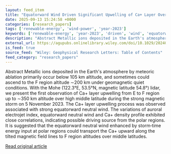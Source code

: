 ```yaml
---
layout: feed_item
title: "Equatorward Wind Driven Significant Upwelling of Ca+ Layer Over Middle Latitude During the November 2023 Strong Geomagnetic Storm"
date: 2025-09-13 15:24:58 +0000
categories: [research_papers]
tags: ['renewable-energy', 'wind-power', 'year-2023']
keywords: ['renewable-energy', 'year-2023', 'driven', 'wind', 'equatorward', 'wind-power']
description: "Abstract Metallic ions deposited in the Earth's atmosphere by meteoric ablation primarily occur below 105 km altitude, and sometimes could ascend to the F re..."
external_url: https://agupubs.onlinelibrary.wiley.com/doi/10.1029/2024GL113941?af=R
is_feed: true
source_feed: "Wiley: Geophysical Research Letters: Table of Contents"
feed_category: "research_papers"
---
```


Abstract Metallic ions deposited in the Earth's atmosphere by meteoric ablation primarily occur below 105 km altitude, and sometimes could ascend to the F region altitude ∼200 km under geomagnetic quiet conditions. With the Mohe (122.3°E, 53.5°N, magnetic latitude 54.8°) lidar, we present the first observation of Ca+ layer upwelling from E to F region up to ∼350 km altitude over high middle latitude during the strong magnetic storm on 5 November 2023. The Ca+ layer upwelling process was observed associated with strong equatorward neutral wind. The variations of auroral electrojet index, equatorward neutral wind and Ca+ density profile exhibited close correlations, indicating possible driving source from the polar regions. It is suggested that the equatorward neutral wind enhanced by storm‐time energy input at polar regions could transport the Ca+ upward along the tilted magnetic field lines to F region altitudes over middle latitudes.

[Read original article](https://agupubs.onlinelibrary.wiley.com/doi/10.1029/2024GL113941?af=R)
